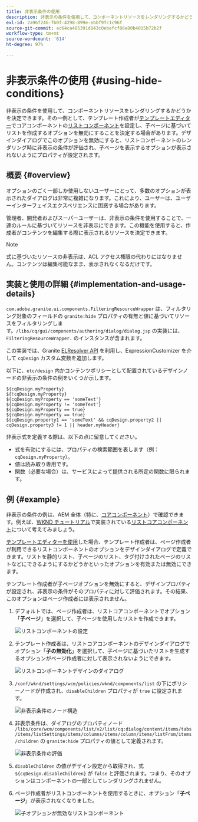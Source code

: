 ```yaml
---
title: 非表示条件の使用
description: 非表示の条件を使用して、コンポーネントリソースをレンダリングするかどうかを決定できます。
exl-id: 2a96f246-fb0f-4298-899e-ebbf9fc1c96f
source-git-commit: ac64ca485391d843c0ebefcf86e80b4015b72b2f
workflow-type: tm+mt
source-wordcount: '614'
ht-degree: 97%

---
```


# 非表示条件の使用 {#using-hide-conditions}

非表示の条件を使用して、コンポーネントリソースをレンダリングするかどうかを決定できます。その一例として、テンプレート作成者が[テンプレートエディター](/help/sites-cloud/authoring/features/templates.md)でコアコンポーネントの[リストコンポーネント](https://experienceleague.adobe.com/docs/experience-manager-core-components/using/components/list.html)を設定し、子ページに基づいてリストを作成するオプションを無効にすることを決定する場合があります。デザインダイアログでこのオプションを無効にすると、リストコンポーネントのレンダリング時に非表示の条件が評価され、子ページを表示するオプションが表示されないようにプロパティが設定されます。

## 概要 {#overview}

オプションのごく一部しか使用しないユーザーにとって、多数のオプションが表示されたダイアログは非常に複雑になります。これにより、ユーザーは、ユーザーインターフェイスエクスペリエンスに困惑する場合があります。

管理者、開発者およびスーパーユーザーは、非表示の条件を使用することで、一連のルールに基づいてリソースを非表示にできます。この機能を使用すると、作成者がコンテンツを編集する際に表示されるリソースを決定できます。

>[!NOTE]
>
>式に基づいたリソースの非表示は、ACL アクセス権限の代わりにはなりません。コンテンツは編集可能なまま、表示されなくなるだけです。

## 実装と使用の詳細 {#implementation-and-usage-details}

`com.adobe.granite.ui.components.FilteringResourceWrapper` は、フィルタリング対象のフィールドの `granite:hide` プロパティの有無と値に基づいてリソースをフィルタリングします。`/libs/cq/gui/components/authoring/dialog/dialog.jsp` の実装には、`FilteringResourceWrapper.` のインスタンスが含まれます。

この実装では、Granite [ELResolver API](https://helpx.adobe.com/jp/experience-manager/6-5/sites/developing/using/reference-materials/granite-ui/api/jcr_root/libs/granite/ui/docs/server/el.html) を利用し、ExpressionCustomizer を介して `cqDesign` カスタム変数を追加します。

以下に、`etc/design` 内かコンテンツポリシーとして配置されているデザインノードの非表示の条件の例をいくつか示します。

```
${cqDesign.myProperty}
${!cqDesign.myProperty}
${cqDesign.myProperty == 'someText'}
${cqDesign.myProperty != 'someText'}
${cqDesign.myProperty == true}
${cqDesign.myProperty == true}
${cqDesign.property1 == 'someText' && cqDesign.property2 || cqDesign.property3 != 1 || header.myHeader}
```

非表示式を定義する際は、以下の点に留意してください。

* 式を有効にするには、プロパティの検索範囲を表します（例：`cqDesign.myProperty`）。
* 値は読み取り専用です。
* 関数（必要な場合）は、サービスによって提供される所定の関数に限られます。

## 例 {#example}

非表示の条件の例は、AEM 全体（特に、[コアコンポーネント](https://experienceleague.adobe.com/docs/experience-manager-core-components/using/introduction.html?lang=ja)）で確認できます。例えば、[WKND チュートリアル](/help/implementing/developing/introduction/develop-wknd-tutorial.md)で実装されている[リストコアコンポーネント](https://experienceleague.adobe.com/docs/experience-manager-core-components/using/components/list.html)について考えてみましょう。

[テンプレートエディターを使用](/help/sites-cloud/authoring/features/templates.md)した場合、テンプレート作成者は、ページ作成者が利用できるリストコンポーネントのオプションをデザインダイアログで定義できます。リストを静的リスト、子ページのリスト、タグ付けされたページのリストなどにできるようにするかどうかといったオプションを有効または無効にできます。

テンプレート作成者が子ページオプションを無効にすると、デザインプロパティが設定され、非表示の条件がそのプロパティに対して評価されます。その結果、このオプションはページ作成者には表示されません。

1. デフォルトでは、ページ作成者は、リストコアコンポーネントでオプション「**子ページ**」を選択して、子ページを使用したリストを作成できます。

   ![リストコンポーネントの設定](assets/hide-conditions-list-settings.png)

1. テンプレート作成者は、リストコアコンポーネントのデザインダイアログでオプション「**子の無効化**」を選択して、子ページに基づいたリストを生成するオプションがページ作成者に対して表示されないようにできます。

   ![リストコンポーネントデザインのダイアログ](assets/hide-conditions-list-design.png)

1. `/conf/wknd/settings/wcm/policies/wknd/components/list` の下にポリシーノードが作成され、`disableChildren` プロパティが `true` に設定されます。

   ![非表示条件のノード構造](assets/hide-conditions-node-structure.png)

1. 非表示条件は、ダイアログのプロパティノード `/libs/core/wcm/components/list/v2/list/cq:dialog/content/items/tabs/items/listSettings/items/columns/items/column/items/listFrom/items/children` の `granite:hide` プロパティの値として定義されます。

   ![非表示条件の評価](assets/hide-conditions-evaluation.png)

1. `disableChildren` の値がデザイン設定から取得され、式 `${cqDesign.disableChildren}` が `false` と評価されます。つまり、そのオプションはコンポーネントの一部としてレンダリングされません。

1. ページ作成者がリストコンポーネントを使用するときに、オプション「**子ページ**」が表示されなくなりました。

   ![子オプションが無効なリストコンポーネント](assets/hide-conditions-child-disabled.png)
